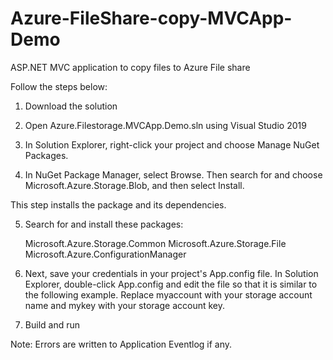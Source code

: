 # Azure-FileShare-copy-MVCApp-Demo
ASP.NET MVC application to copy files to Azure File share

Follow the steps below:

1. Download the solution

2. Open Azure.Filestorage.MVCApp.Demo.sln using Visual Studio 2019

3. In Solution Explorer, right-click your project and choose Manage NuGet Packages.

4. In NuGet Package Manager, select Browse. Then search for and choose Microsoft.Azure.Storage.Blob, and then select Install.

This step installs the package and its dependencies.

5. Search for and install these packages:

    Microsoft.Azure.Storage.Common
    Microsoft.Azure.Storage.File
    Microsoft.Azure.ConfigurationManager

6. Next, save your credentials in your project's App.config file. In Solution Explorer, double-click App.config and edit the file so that it is similar to the following example. Replace myaccount with your storage account name and mykey with your storage account key.

7. Build and run

Note: Errors are written to Application Eventlog if any.
